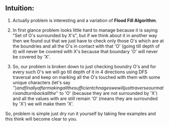 ## Intuition:

1. Actually problem is interesting and a variation of **Flood Fill Algorithm**. 

2. In first glance problem looks little hard to manage because it is saying "Set of O's surrounded by X's", but if 
   we think about it in another way then we found out that we just have to check only those O's which are at the boundries 
   and all the O's in contact with that 'O' (going till depth of it) will never be covered with X's because that boundary 'O' 
   will never be covered by 'X'.

3. So, our problem is broken down to just checking boundry O's and for every such O's we will go till depth of it in 4 directions
   using DFS traversal and keep on marking all the O's touched with them with some unique characters (let's say '$') and finally after
   making all the sufficient chnages we will just traverse our matrix and turn back all the '$' to 'O' (because they are not surrounded by 'X')
   and all the values with are still remain 'O' (means they are surrounded by 'X') we will make them 'X'.

So, problem is simple just dry run it yourself by taking few examples and this think will become clear to you.